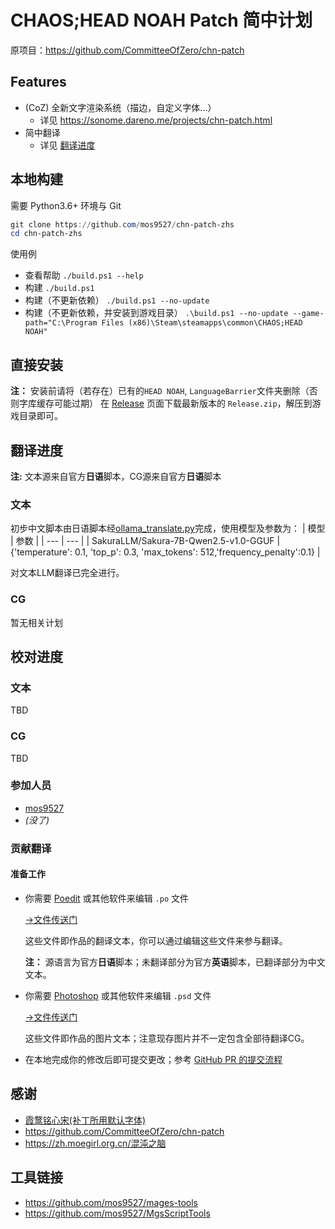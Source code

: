 # CHAOS;HEAD NOAH Patch 简中计划
原项目：https://github.com/CommitteeOfZero/chn-patch

## Features
- (CoZ) 全新文字渲染系统（描边，自定义字体...）
    - 详见 https://sonome.dareno.me/projects/chn-patch.html
- 简中翻译
    - 详见 [翻译进度](#翻译进度)

## 本地构建
需要 Python3.6+ 环境与 Git
```powershell
git clone https://github.com/mos9527/chn-patch-zhs
cd chn-patch-zhs
```
使用例
- 查看帮助
`./build.ps1 --help`
- 构建
`./build.ps1`
- 构建（不更新依赖）
`./build.ps1 --no-update`
- 构建（不更新依赖，并安装到游戏目录）
`.\build.ps1 --no-update --game-path="C:\Program Files (x86)\Steam\steamapps\common\CHAOS;HEAD NOAH"`

## 直接安装
**注：** 安装前请将（若存在）已有的`HEAD NOAH`, `LanguageBarrier`文件夹删除（否则字库缓存可能过期）
在 [Release](https://github.com/mos9527/chn-patch-zhs/releases) 页面下载最新版本的 `Release.zip`，解压到游戏目录即可。

## 翻译进度
**注:** 文本源来自官方**日语**脚本，CG源来自官方**日语**脚本
### 文本
初步中文脚本由日语脚本经[ollama_translate.py](https://github.com/mos9527/chn-patch-zhs/blob/master/scripts/ollama_translate.py)完成，使用模型及参数为：
| 模型 | 参数 |
| --- | --- |
| SakuraLLM/Sakura-7B-Qwen2.5-v1.0-GGUF | {'temperature': 0.1, 'top_p': 0.3, 'max_tokens': 512,'frequency_penalty':0.1} |

对文本LLM翻译已完全进行。
### CG
暂无相关计划

## 校对进度
### 文本
TBD
### CG
TBD
### 参加人员
- [mos9527](https://github.com/mos9527)
- *(没了)*

### 贡献翻译
#### 准备工作
- 你需要 [Poedit](https://poedit.net/) 或其他软件来编辑 `.po` 文件

    [→文件传送门](https://github.com/mos9527/chn-patch-zhs/tree/master/scripts/zhs)
    
    这些文件即作品的翻译文本，你可以通过编辑这些文件来参与翻译。

    **注：** 源语言为官方**日语**脚本；未翻译部分为官方**英语**脚本，已翻译部分为中文文本。

- 你需要 [Photoshop](https://www.adobe.com/products/photoshop.html) 或其他软件来编辑 `.psd` 文件
    
    [→文件传送门](https://github.com/mos9527/chn-patch-zhs/tree/master/data/c0data)

    这些文件即作品的图片文本；注意现存图片并不一定包含全部待翻译CG。

- 在本地完成你的修改后即可提交更改；参考 [GitHub PR 的提交流程](https://docs.github.com/cn/github/collaborating-with-issues-and-pull-requests/creating-a-pull-request)


## 感谢
- [霞鹜铭心宋(补丁所用默认字体)](https://github.com/lxgw/LxgwHeartSerif)
- https://github.com/CommitteeOfZero/chn-patch
- https://zh.moegirl.org.cn/混沌之脑

## 工具链接
- https://github.com/mos9527/mages-tools
- https://github.com/mos9527/MgsScriptTools
